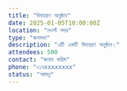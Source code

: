 ```yaml
---
title: "উদাহরণ অনুষ্ঠান"
date: 2025-01-05T10:00:00Z
location: "নওগাঁ সদর"
type: "জনসভা"
description: "এটি একটি উদাহরণ অনুষ্ঠান।"
attendees: 500
contact: "জনাব করিম"
phone: "০১৭xxxxxxxx"
status: "আসন্ন"
---
```

